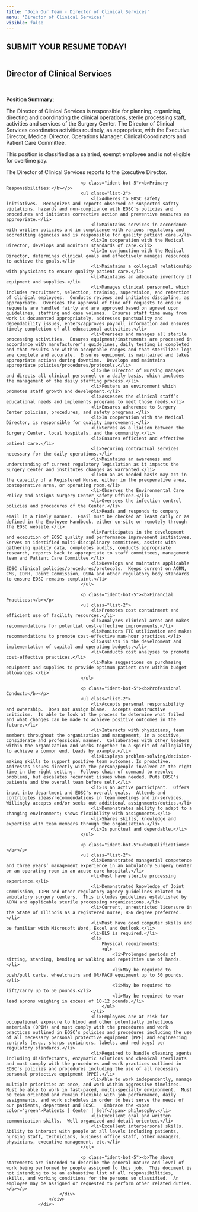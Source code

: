 ```yaml
---
title: 'Join Our Team - Director of Clinical Services'
menu: 'Director of Clinical Services'
visible: false
---
```


<section id="content">
	<div class="container_24">
		<div class="grid_24">
			<div class="wrapper ident-bot-12">
				<div class="grid_18 alpha rt-ident-bot-1">
					<div class="rt-inner-ident-2">
						<div class="ident-bot-10">
							<h2 class="ident-bot-3">SUBMIT YOUR RESUME TODAY!</h2>
							<div class="line ident-bot-5"></div>
							<div class="wrapper">
								<span class="aligncenter-r fleft"><img class="rt-ident-bot-2" src="/jobs/jobs.jpg" alt="" /></span>
								</div>
						</div>
						<div class="wrapper">
							<h2 class="ident-bot-3">Director of Clinical Services</h2>
							<br>
								<div class="line ident-bot-11"></div>
								<p class="ident-bot-5"><b>Position Summary:</b></p>
								<p class="ident-bot-5">The Director of Clinical Services is responsible for planning, organizing, directing and coordinating the clinical operations, sterile processing staff, activities and services of the Surgery Center.   The Director of Clinical Services coordinates activities routinely, as appropriate, with the Executive Director, Medical Director, Operations Manager, Clinical Coordinators and Patient Care Committee.</p>
								<p class="ident-bot-5">This position is classified as a salaried, exempt employee and is not eligible for overtime pay.</p>
								<p class="ident-bot-5">The Director of Clinical Services reports to the Executive Director.</p>

								<p class="ident-bot-5"><b>Primary Responsibilities:</b></p>
								<ul class="list-2">
									<li>Adheres to EOSC safety initiatives.  Recognizes and reports observed or suspected safety violations, hazards and non-compliance with EOSC’s policies and procedures and initiates corrective action and preventive measures as appropriate.</li>
									<li>Maintains services in accordance with written policies and in compliance with various regulatory and accrediting agencies and is responsible for quality patient care.</li>
									<li>In cooperation with the Medical Director, develops and monitors standards of care.</li>
									<li>In conjunction with the Medical Director, determines clinical goals and effectively manages resources to achieve the goals.</li>
									<li>Maintains a collegial relationship with physicians to ensure quality patient care.</li>
									<li>Maintains an adequate inventory of equipment and supplies.</li>
									<li>Manages clinical personnel, which includes recruitment, selection, training, supervision, and retention of clinical employees.  Conducts reviews and initiates discipline, as appropriate.  Oversees the approval of time off requests to ensure requests are handled fairly and are approved based on agreed upon guidelines, staffing and case volumes.  Ensures staff time away from work is documented appropriately, addresses punctuality and dependability issues, enters/approves payroll information and ensures timely completion of all educational activities.</li>
									<li>Oversees and manages all sterile processing activities.  Ensures equipment/instruments are processed in accordance with manufacturer’s guidelines, daily testing is completed and that results are within acceptable ranges and that sterilizer logs are complete and accurate.  Ensures equipment is maintained and takes appropriate actions during downtime.  Develops and maintains appropriate policies/procedures/protocols.</li>
									<li>The Director of Nursing manages and directs all clinical personnel on a daily basis, which includes the management of the daily staffing process.</li>
									<li>Fosters an environment which promotes staff growth and development.</li>
									<li>Assesses the clinical staff’s educational needs and implements programs to meet those needs.</li>
									<li>Ensures adherence to Surgery Center policies, procedures, and safety programs.</li>
									<li>In cooperation with the Medical Director, is responsible for quality improvement.</li>
									<li>Serves as a liaison between the Surgery Center, local hospitals, and the community.</li>
									<li>Ensures efficient and effective patient care.</li>
									<li>Securing contractual services necessary for the daily operations.</li>
									<li>Maintains an awareness and understanding of current regulatory legislation as it impacts the Surgery Center and institutes changes as warranted.</li>
									<li>On an as-needed basis may act in the capacity of a Registered Nurse, either in the preoperative area, postoperative area, or operating room.</li>
									<li>Observes the Environmental Care Policy and assigns Surgery Center Safety Officer.</li>
									<li>Oversees the infection control policies and procedures of the Center.</li>
									<li>Reads and responds to company email in a timely manner.  Email must be checked at least daily or as defined in the Employee Handbook, either on-site or remotely through the EOSC website.</li>
									<li>Participates in the development and execution of EOSC quality and performance improvement initiatives.  Serves on identified multi-disciplinary committees, assists with gathering quality data, completes audits, conducts appropriate research, reports back to appropriate to staff committees, management team and Patient Care Committee.</li>
									<li>Develops and maintains applicable EOSC clinical policies/procedures/protocols.  Keeps current on AORN, CMS, IDPH, Joint Commission, OSHA and other regulatory body standards to ensure EOSC remains complaint.</li>
								</ul>

								<p class="ident-bot-5"><b>Financial Practices:</b></p>
								<ul class="list-2">
									<li>Promotes cost containment and efficient use of facility resources.</li>
									<li>Analyzes clinical areas and makes recommendations for potential cost-effective improvements.</li>
									<li>Monitors FTE utilization and makes recommendations to promote cost-effective man-hour practices.</li>
									<li>Assists in the development and implementation of capital and operating budgets.</li>
									<li>Conducts cost analyses to promote cost-effective practices.</li>
									<li>Make suggestions on purchasing equipment and supplies to provide optimum patient care within budget allowances.</li>
								</ul>

								<p class="ident-bot-5"><b>Professional Conduct:</b></p>
								<ul class="list-2">
									<li>Accepts personal responsibility and ownership.  Does not assign blame.  Accepts constructive criticism.  Is able to look at the process to determine what failed and what changes can be made to achieve positive outcomes in the future.</li>
									<li>Interacts with physicians, team members throughout the organization and management, in a positive, considerate and professional manner.  Collaborates with other leaders within the organization and works together in a spirit of collegiality to achieve a common end. Leads by example.</li>
									<li>Displays problem-solving/decision-making skills to support positive team outcomes. Is proactive.  Addresses issues directly with the person/people involved at the right time in the right setting.  Follows chain of command to resolve problems, but escalates recurrent issues when needed. Puts EOSC's patients and the overall team before self.</li>
									<li>Is an active participant.  Offers input into department and EOSC's overall goals.  Attends and contributes ideas/recommendations in team meetings and in-services.  Willingly accepts and/or seeks out additional assignments/duties.</li>
									<li>Demonstrates ability to adapt to a changing environment; shows flexibility with assignments.</li>
									<li>Shares skills, knowledge and expertise with team members through the organization.</li>
									<li>Is punctual and dependable.</li>
								</ul>

								<p class="ident-bot-5"><b>Qualifications:</b></p>
								<ul class="list-2">
									<li>Demonstrated managerial competence and three years’ management experience in an Ambulatory Surgery Center or an operating room in an acute care hospital.</li>
									<li>Must have sterile processing experience.</li>
									<li>Demonstrated knowledge of Joint Commission, IDPH and other regulatory agency guidelines related to ambulatory surgery centers.  This includes guidelines established by AORN and applicable sterile processing organizations.</li>
									<li>Current, unrestricted licensure in the State of Illinois as a registered nurse; BSN degree preferred.</li>
									<li>Must have good computer skills and be familiar with Microsoft Word, Excel and Outlook.</li>
									<li>BLS is required.</li>
									<li>
										Physical requirements:
										<ul>
											<li>Prolonged periods of sitting, standing, bending or walking and repetitive use of hands.</li>
											<li>May be required to push/pull carts, wheelchairs and OR/PACU equipment up to 50 pounds.</li>
											<li>May be required to lift/carry up to 50 pounds.</li>
											<li>May be required to wear lead aprons weighing in excess of 10-12 pounds.</li>
										</ul>
									</li>
									<li>Employees are at risk for occupational exposure to blood and other potentially infectious materials (OPIM) and must comply with the procedures and work practices outlined in EOSC’s policies and procedures including the use of all necessary personal protective equipment (PPE) and engineering controls (e.g., sharps containers, labels, and red bags) per regulatory standards.</li>
									<li>Required to handle cleaning agents including disinfectants, enzymatic solutions and chemical sterilants and must comply with the procedures and work practices outlined in EOSC’s policies and procedures including the use of all necessary personal protective equipment (PPE).</li>
									<li>Able to work independently, manage multiple priorities at once, and work within aggressive timelines.  Must be able to work in fast-paced, multi-specialty environment.  Must be team oriented and remain flexible with job performance, daily assignments, and work schedules in order to best serve the needs of our patients, department and EOSC.   Embrace the <span color="green">Patients | Center | Self</span> philosophy.</li>
									<li>Excellent oral and written communication skills.  Well organized and detail oriented.</li>
									<li>Excellent interpersonal skills.  Ability to interact with people at all levels including patients, nursing staff, technicians, business office staff, other managers, physicians, executive management, etc.</li>
								</ul>

								<p class="ident-bot-5"><b>The above statements are intended to describe the general nature and level of work being performed by people assigned to this job.  This document is not intending to be an exhaustive list of all responsibilities, skills, and working conditions for the persons so classified.  An employee may be assigned or requested to perform other related duties.</b></p>
						</div>
					</div>
				</div>